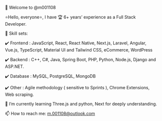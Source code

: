 👋 Welcome to @m001108

⭐Hello, everyone⭐, I have 🏆 6+ years’ experience as a Full Stack Developer.

👀 Skill sets:

✔️ Frontend : JavaScript, React, React Native, Next.js, Laravel, Angular, Vue.js, TypeScript, Material UI and Tailwind CSS, eCommerce, WordPress

✔️ Backend : C++, C#, Java, Spring Boot, PHP, Python, Node.js, Django and ASP.NET.

✔️ Database : MySQL, PostgreSQL, MongoDB

✔️ Other : Agile methodology ( sensitive to Sprints ), Chrome Extensions, Web scraping.

🌱 I’m currently learning Three.js and python, Next for deeply understanding.

📫 How to reach me: m.001108@outlook.com
